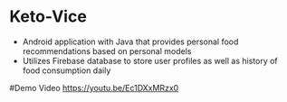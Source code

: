 # Keto-Vice
* Android application with Java that provides personal food recommendations based on personal models
* Utilizes Firebase database to store user profiles as well as history of food consumption daily

#Demo Video
https://youtu.be/Ec1DXxMRzx0
